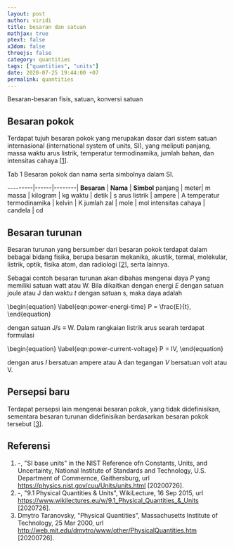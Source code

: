 ```yaml
---
layout: post
author: viridi
title: besaran dan satuan
mathjax: true
ptext: false
x3dom: false
threejs: false
category: quantities
tags: ["quantities", "units"]
date: 2020-07-25 19:44:00 +07
permalink: quantities
---
```

Besaran-besaran fisis, satuan, konversi satuan


## Besaran pokok
Terdapat tujuh besaran pokok yang merupakan dasar dari sistem satuan internasional (international system of units, SI), yang meliputi panjang, massa waktu arus listrik, temperatur termodinamika, jumlah bahan, dan intensitas cahaya [[1](#ref1)].

Tab 1 Besaran pokok dan nama serta simbolnya dalam SI.

---------|------|--------|
**Besaran** | **Nama** | **Simbol**
panjang | meter| m
massa | kilogram | kg
waktu | detik | s
arus listrik | ampere | A
temperatur termodinamika | kelvin | K
jumlah zal | mole | mol
intensitas cahaya | candela | cd


## Besaran turunan
Besaran turunan yang bersumber dari besaran pokok terdapat dalam bebagai bidang fisika, berupa besaran mekanika, akustik, termal, molekular, listrik, optik, fisika atom, dan radiologi [[2](#ref2)], serta lainnya.

Sebagai contoh besaran turunan akan dibahas mengenai daya $P$ yang memiliki satuan watt atau W. Bila dikaitkan dengan energi $E$ dengan satuan joule atau J dan waktu $t$ dengan satuan s, maka daya adalah

\begin{equation}
\label{eqn:power-energi-time}
P = \frac{E}{t},
\end{equation}

dengan satuan J/s $\equiv$ W. Dalam rangkaian listrik arus searah terdapat formulasi

\begin{equation}
\label{eqn:power-current-voltage}
P = IV,
\end{equation}

dengan arus $I$ bersatuan ampere atau A dan tegangan $V$ bersatuan volt atau V.


## Persepsi baru
Terdapat persepsi lain mengenai besaran pokok, yang tidak didefinisikan, sementara besaran turunan didefinisikan berdasarkan besaran pokok tersebut [[3](#ref3)].


## Referensi
1. <a name="ref1"></a>-, "SI base units" in the NIST Reference ofn Constants, Units, and Uncertainty, National Institute of Standards and Technology, U.S. Department of Commernce, 
Gaithersburg, url <https://physics.nist.gov/cuu/Units/units.html> [20200726].
2. <a name="ref1"></a>-, "9.1 Physical Quantities & Units", WikiLecture, 16 Sep 2015, url https://www.wikilectures.eu/w/9.1_Physical_Quantities_&_Units [2020726].
3. <a name="ref1"></a>Dmytro Taranovsky, "Physical Quantities", Massachusetts Institute of Technology, 25 Mar 2000, url <http://web.mit.edu/dmytro/www/other/PhysicalQuantities.htm> [20200726].